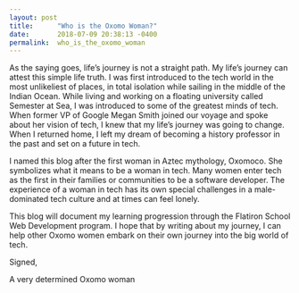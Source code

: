 ```yaml
---
layout: post
title:      "Who is the Oxomo Woman?"
date:       2018-07-09 20:38:13 -0400
permalink:  who_is_the_oxomo_woman
---
```



As the saying goes, life’s journey is not a straight path. My life’s journey can attest this simple life truth. I was first introduced to the tech world in the most unlikeliest of places, in total isolation while sailing in the middle of the Indian Ocean. While living and working on a floating university called Semester at Sea, I was introduced to some of the greatest minds of tech. When former VP of Google Megan Smith joined our voyage and spoke about her vision of tech, I knew that my life’s journey was going to change. When I returned home, I left my dream of becoming a history professor in the past and set on a future in tech. 

I named this blog after the first woman in Aztec mythology, Oxomoco. She symbolizes what it means to be a woman in tech. Many women enter tech as the first in their families or communities to be a software developer. The experience of a woman in tech has its own special challenges in a male-dominated tech culture and at times can feel lonely.

This blog will document my learning progression through the Flatiron School Web Development program. I hope that by writing about my journey, I can help other Oxomo women embark on their own journey into the big world of tech. 


Signed,

A very determined Oxomo woman


